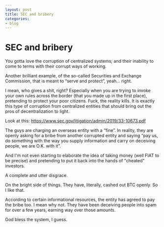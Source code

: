 ```yaml
---
layout: post
title: SEC and bribery
categories:
- blog
---
```


# SEC and bribery

You gotta love the corruption of centralized systems; and their inability to come to terms with their corrupt ways of working.

Another brilliant example, of the so-called Securities and Exchange Commission, that is meant to “serve and protect”, yeah… right.

I mean, who gives a shit, right? Especially when you are trying to invoke your own rules across the border (that you made up in the first place), pretending to protect your poor citizens. Fuck, the reality kills. It is exactly this type of corruption from centralized entities that should bring out the pros of decentralization to light.

Look at this: https://www.sec.gov/litigation/admin/2019/33-10673.pdf

The guys are charging an overseas entity with a “fine”. In reality, they are openly asking for a bribe from another corrupted entity and saying “pay us, do something with the way you supply information and carry on deceiving people, we are O.K. with it”.

And I'm not even starting to elaborate the idea of taking money (well FIAT to be precise) and pretending to put it back into the hands of "cheated" investors.

A complete and utter disgrace. 

On the bright side of things.  They have, literally, cashed out BTC openly. So I like that.

According to certain informational resources, the entity has agreed to pay the bribe too. I mean why not. They have been deceiving people into spam for over a few years, earning way over those amounts. 

God bless the system, I guess.  
